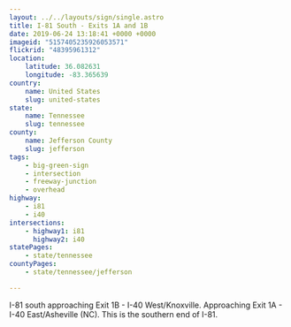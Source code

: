 ```yaml
---
layout: ../../layouts/sign/single.astro
title: I-81 South - Exits 1A and 1B
date: 2019-06-24 13:18:41 +0000 +0000
imageid: "5157405235926053571"
flickrid: "48395961312"
location:
    latitude: 36.082631
    longitude: -83.365639
country:
    name: United States
    slug: united-states
state:
    name: Tennessee
    slug: tennessee
county:
    name: Jefferson County
    slug: jefferson
tags:
    - big-green-sign
    - intersection
    - freeway-junction
    - overhead
highway:
    - i81
    - i40
intersections:
    - highway1: i81
      highway2: i40
statePages:
    - state/tennessee
countyPages:
    - state/tennessee/jefferson

---
```

I-81 south approaching Exit 1B - I-40 West/Knoxville.  Approaching Exit 1A - I-40 East/Asheville (NC).  This is the southern end of I-81.